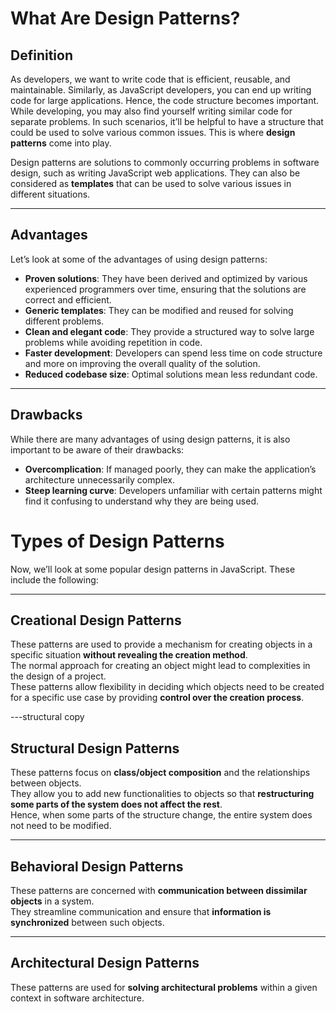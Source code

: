 # What Are Design Patterns?

## Definition

As developers, we want to write code that is efficient, reusable, and maintainable. Similarly, as JavaScript developers, you can end up writing code for large applications. Hence, the code structure becomes important. While developing, you may also find yourself writing similar code for separate problems. In such scenarios, it’ll be helpful to have a structure that could be used to solve various common issues. This is where **design patterns** come into play.

Design patterns are solutions to commonly occurring problems in software design, such as writing JavaScript web applications. They can also be considered as **templates** that can be used to solve various issues in different situations.

---

## Advantages

Let’s look at some of the advantages of using design patterns:

- **Proven solutions**: They have been derived and optimized by various experienced programmers over time, ensuring that the solutions are correct and efficient.
- **Generic templates**: They can be modified and reused for solving different problems.
- **Clean and elegant code**: They provide a structured way to solve large problems while avoiding repetition in code.
- **Faster development**: Developers can spend less time on code structure and more on improving the overall quality of the solution.
- **Reduced codebase size**: Optimal solutions mean less redundant code.

---

## Drawbacks

While there are many advantages of using design patterns, it is also important to be aware of their drawbacks:

- **Overcomplication**: If managed poorly, they can make the application’s architecture unnecessarily complex.
- **Steep learning curve**: Developers unfamiliar with certain patterns might find it confusing to understand why they are being used.

# Types of Design Patterns

Now, we’ll look at some popular design patterns in JavaScript. These include the following:

---

## Creational Design Patterns

These patterns are used to provide a mechanism for creating objects in a specific situation **without revealing the creation method**.  
The normal approach for creating an object might lead to complexities in the design of a project.  
These patterns allow flexibility in deciding which objects need to be created for a specific use case by providing **control over the creation process**.

---structural copy

## Structural Design Patterns

These patterns focus on **class/object composition** and the relationships between objects.  
They allow you to add new functionalities to objects so that **restructuring some parts of the system does not affect the rest**.  
Hence, when some parts of the structure change, the entire system does not need to be modified.

---

## Behavioral Design Patterns

These patterns are concerned with **communication between dissimilar objects** in a system.  
They streamline communication and ensure that **information is synchronized** between such objects.

---

## Architectural Design Patterns

These patterns are used for **solving architectural problems** within a given context in software architecture.
